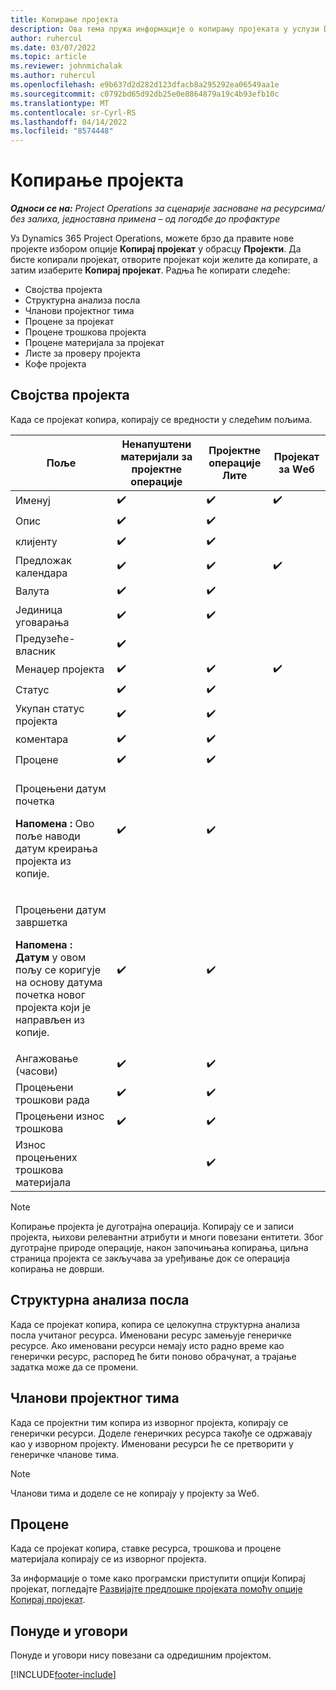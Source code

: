 ```yaml
---
title: Копирање пројекта
description: Ова тема пружа информације о копирању пројеката у услузи Dynamics 365 Project Operations.
author: ruhercul
ms.date: 03/07/2022
ms.topic: article
ms.reviewer: johnmichalak
ms.author: ruhercul
ms.openlocfilehash: e9b637d2d282d123dfacb8a295292ea06549aa1e
ms.sourcegitcommit: c0792bd65d92db25e0e8864879a19c4b93efb10c
ms.translationtype: MT
ms.contentlocale: sr-Cyrl-RS
ms.lasthandoff: 04/14/2022
ms.locfileid: "8574448"
---
```

# <a name="copy-a-project"></a>Копирање пројекта

_**Односи се на:** Project Operations за сценарије засноване на ресурсима/без залиха, једноставна примена – од погодбе до профактуре_

Уз Dynamics 365 Project Operations, можете брзо да правите нове пројекте избором опције **Копирај пројекат** у обрасцу **Пројекти**. Да бисте копирали пројекат, отворите пројекат који желите да копирате, а затим изаберите **Копирај пројекат**. Радња ће копирати следеће:

- Својства пројекта 
- Структурна анализа посла
- Чланови пројектног тима
- Процене за пројекат
- Процене трошкова пројекта
- Процене материјала за пројекат
- Листе за проверу пројекта
- Кофе пројекта

## <a name="project-properties"></a>Својства пројекта

Када се пројекат копира, копирају се вредности у следећим пољима.

| Поље | Ненапуштени материјали за пројектне операције | Пројектне операције Лите | Пројекат за Wеб |
|-------|------------------------------------------|-------------------------|---------------------|
| Именуј | :heavy_check_mark: | :heavy_check_mark: | :heavy_check_mark: |
| Опис | :heavy_check_mark: | :heavy_check_mark: | |
| клијенту | :heavy_check_mark: | :heavy_check_mark: | |
| Предложак календара | :heavy_check_mark: | :heavy_check_mark: | :heavy_check_mark: |
| Валута | :heavy_check_mark: | :heavy_check_mark: | |
| Јединица уговарања | :heavy_check_mark: | :heavy_check_mark: | |
| Предузеће-власник | :heavy_check_mark: | | |
| Менаџер пројекта | :heavy_check_mark: | :heavy_check_mark: | :heavy_check_mark: |
| Статус | :heavy_check_mark: | :heavy_check_mark: | |
| Укупан статус пројекта | :heavy_check_mark: | :heavy_check_mark: | |
| коментара | :heavy_check_mark: | :heavy_check_mark: | |
| Процене | :heavy_check_mark: | :heavy_check_mark: | |
| <p>Процењени датум почетка</p><p><strong>Напомена :</strong> Ово поље наводи датум креирања пројекта из копије. | :heavy_check_mark: | :heavy_check_mark: | |
| <p>Процењени датум завршетка</p><p><strong>Напомена : Датум</strong> у овом пољу се коригује на основу датума почетка новог пројекта који је направљен из копије.</p> | :heavy_check_mark: | :heavy_check_mark: | |
| Ангажовање (часови) | :heavy_check_mark: | :heavy_check_mark: | |
| Процењени трошкови рада | :heavy_check_mark: | :heavy_check_mark: | |
| Процењени износ трошкова | :heavy_check_mark: | :heavy_check_mark: | |
| Износ процењених трошкова материјала | | :heavy_check_mark: | |

> [!NOTE]
> Копирање пројекта је дуготрајна операција. Копирају се и записи пројекта, њихови релевантни атрибути и многи повезани ентитети. Због дуготрајне природе операције, након започињања копирања, циљна страница пројекта се закључава за уређивање док се операција копирања не доврши.

## <a name="work-breakdown-structure"></a>Структурна анализа посла

Када се пројекат копира, копира се целокупна структурна анализа посла учитаног ресурса. Именовани ресурс замењује генеричке ресурсе. Ако именовани ресурси немају исто радно време као генерички ресурс, распоред ће бити поново обрачунат, а трајање задатка може да се промени.

## <a name="project-team-members"></a>Чланови пројектног тима

Када се пројектни тим копира из изворног пројекта, копирају се генерички ресурси. Доделе генеричких ресурса такође се одржавају као у изворном пројекту. Именовани ресурси ће се претворити у генеричке чланове тима.

> [!NOTE]
> Чланови тима и доделе се не копирају у пројекту за Wеб.

## <a name="estimates"></a>Процене

Када се пројекат копира, ставке ресурса, трошкова и процене материјала копирају се из изворног пројекта. 

За информације о томе како програмски приступити опцији Копирај пројекат, погледајте [Развијајте предлошке пројеката помоћу опције Копирај пројекат](dev-copy-project.md).

## <a name="quotes-and-contracts"></a>Понуде и уговори

Понуде и уговори нису повезани са одредишним пројектом.

[!INCLUDE[footer-include](../includes/footer-banner.md)]
